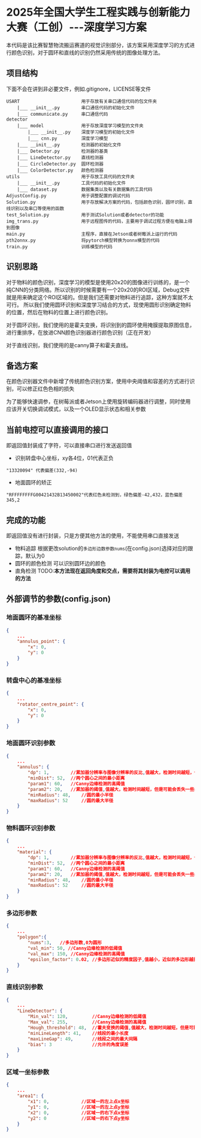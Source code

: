 # 2025年全国大学生工程实践与创新能力大赛（工创）---深度学习方案

本代码是该比赛智慧物流搬运赛道的视觉识别部分，该方案采用深度学习的方式进行颜色识别，对于圆环和直线的识别仍然采用传统的图像处理方法。

## 项目结构

下面不会在讲到非必要文件，例如.gitignore，LICENSE等文件

```
USART                       用于存放有关串口通信代码的包文件夹
    |___ __init__.py        串口通信代码的初始化文件
    |___ communicate.py     串口通信代码
detector
    |___ model              用于存放深度学习模型的文件夹
        |___ __init__.py    深度学习模型的初始化文件
        |___ cnn.py         深度学习模型
    |___ __init__.py        检测器的初始化文件
    |___ Detector.py        检测器的基类
    |___ LineDetector.py    直线检测器
    |___ CircleDetector.py  圆环检测器
    |___ ColorDetector.py   颜色检测器
utils                       用于存放工具代码的文件夹
    |___ __init__.py        工具代码的初始化文件
    |___ dataset.py         数据集类以及有关数据集的工具代码
AdjustConfig.py             用于调整配置的调试代码
Solution.py                 用于存放解决方案的代码，包括颜色识别，圆环识别，直线识别以及串口等使用的函数
test_Solution.py            用于测试Solution或者detector的功能
img_trans.py                用于远程图传的代码，主要用于调试过程方便在电脑上得到图像
main.py                     主程序，直接在Jetson或者树莓派上运行的代码
pth2onnx.py                 将pytorch模型转换为onnx模型的代码
train.py                    训练模型的代码
```

## 识别思路

对于物料的颜色识别，深度学习的模型是使用20x20的图像进行训练的，是一个纯CNN的分类网络。所以识别的时候需要有一个20x20的ROI区域，Debug文件就是用来确定这个ROI区域的。但是我们还需要对物料进行追踪，这种方案就不太可行。
所以我们使用圆环识别和深度学习结合的方式，现使用圆形识别确定物料的位置，然后在物料的位置上进行颜色识别。

对于圆环识别，我们使用的是霍夫变换，将识别到的圆环使用掩膜提取原图信息，进行重排序，在放进CNN颜色识别器进行颜色识别（正在开发）

对于直线识别，我们使用的是canny算子和霍夫直线。

## 备选方案

在颜色识别器文件中新增了传统颜色识别方案，使用中央阈值和容差的方式进行识别，可以修正红色色相的损失

为了能够快速调参，在树莓派或者Jetson上使用旋转编码器进行调整，同时使用应该开关切换调试模式，以及一个OLED显示状态和相关参数

## 当前电控可以直接调用的接口

即返回值封装成了字符，可以直接串口进行发送返回值

- 识别转盘中心坐标，xy各4位，01代表正负

```
"13320094" 代表偏差(332,-94)
```

- 地面圆环的矫正

```
"RFFFFFFFFG00421432B13450002"代表红色未检测到，绿色偏差-42,432，蓝色偏差345,2
```

## 完成的功能

即返回值没有进行封装，只是方便其他方法的使用，不能使用串口直接发送

- 物料追踪
    根据更改solution的`多边形边数参数nums`(在config.json)选择对应的跟踪，默认为0
- 圆环的颜色检测
    可以识别圆环边的颜色
- 直角检测
    TODO:**本方法现在返回角度和交点，需要将其封装为电控可以调用的方法**

## 外部调节的参数(config.json)

### 地面圆环的基准坐标

```json
{
    ...
    "annulus_point": {
        "x": 0,
        "y": 0
    }
}
```

### 转盘中心的基准坐标

```json
{
    ...
    "rotator_centre_point": {
        "x": 0,
        "y": 0
    }
}
```

### 地面圆环识别参数

```json
{
    ...
    "annulus": {
        "dp": 1,        //累加器分辨率与图像分辨率的反比,值越大，检测时间越短，但是可能会丢失一些小圆
        "minDist": 52,  //两个圆心之间的最小距离
        "param1": 60,   //Canny边缘检测的高阈值
        "param2": 20,   //累加器的阈值,值越大，检测时间越短，但是可能会丢失一些小圆
        "minRadius": 48,    //圆的最小半径
        "maxRadius": 52     //圆的最大半径
    }
}
```

### 物料圆环识别参数

```json
{
    ...
    "material": {
        "dp": 1,        //累加器分辨率与图像分辨率的反比,值越大，检测时间越短，但是可能会丢失一些小圆
        "minDist": 52,  //两个圆心之间的最小距离
        "param1": 60,   //Canny边缘检测的高阈值
        "param2": 20,   //累加器的阈值,值越大，检测时间越短，但是可能会丢失一些小圆
        "minRadius": 48,    //圆的最小半径
        "maxRadius": 52     //圆的最大半径
    }
}
```

### 多边形参数

```json
{
    ...
    "polygon":{
        "nums":3,   //多边形数,0为圆形
        "val_min": 50, //Canny边缘检测的低阈值
        "val_max": 150, //Canny边缘检测的高阈值
        "epsilon_factor": 0.02, //多边形近似的精度因子,值越小，近似的多边形越接近原始多边形
    }
}
```

### 直线识别参数

```json
{
    ...
    "LineDetector": {
        "Min_val": 120,         //Canny边缘检测的低阈值
        "Max_val": 255,         //Canny边缘检测的高阈值
        "Hough_threshold": 48,  //霍夫变换的阈值,值越大，检测时间越短，但是可能会丢失一些直线
        "minLineLength": 41,    //线段的最小长度
        "maxLineGap": 49,       //线段之间的最大间隔
        "bias": 3               //允许的角度误差
    }
}
```

### 区域一坐标参数

```json
{
    ...
    "area1": {
        "x1": 0,            //区域一的左上点x坐标
        "y1": 0,            //区域一的左上点y坐标
        "x2": 0,            //区域一的右下点x坐标   
        "y2": 0             //区域一的右下点y坐标
    }
}
```
